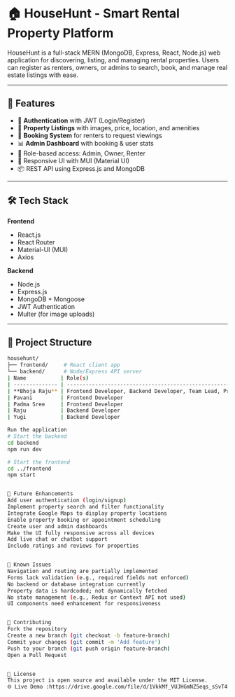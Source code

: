 # 🏠 HouseHunt - Smart Rental Property Platform

HouseHunt is a full-stack MERN (MongoDB, Express, React, Node.js) web application for discovering, listing, and managing rental properties. Users can register as renters, owners, or admins to search, book, and manage real estate listings with ease.

---

## 🚀 Features

- 🔐 **Authentication** with JWT (Login/Register)
- 🏡 **Property Listings** with images, price, location, and amenities
- 📆 **Booking System** for renters to request viewings
- 📊 **Admin Dashboard** with booking & user stats
- 👥 Role-based access: Admin, Owner, Renter
- 💬 Responsive UI with MUI (Material UI)
- 📦 REST API using Express.js and MongoDB

---

## 🛠️ Tech Stack

**Frontend**  
- React.js  
- React Router  
- Material-UI (MUI)  
- Axios  

**Backend**  
- Node.js  
- Express.js  
- MongoDB + Mongoose  
- JWT Authentication  
- Multer (for image uploads)

---

## 📂 Project Structure

```bash
househunt/
├── frontend/     # React client app
└── backend/      # Node/Express API server
| Name           | Role(s)                                                               |
| -------------- | --------------------------------------------------------------------- |
| **Bhoja Raju** | Frontend Developer, Backend Developer, Team Lead, Project Coordinator |
| Pavani         | Frontend Developer                                                    |
| Padma Sree     | Frontend Developer                                                    |
| Raju           | Backend Developer                                                     |
| Yugi           | Backend Developer                                                     |

Run the application
# Start the backend
cd backend
npm run dev

# Start the frontend
cd ../frontend
npm start


🚀 Future Enhancements
Add user authentication (login/signup)
Implement property search and filter functionality
Integrate Google Maps to display property locations
Enable property booking or appointment scheduling
Create user and admin dashboards
Make the UI fully responsive across all devices
Add live chat or chatbot support
Include ratings and reviews for properties


🐞 Known Issues
Navigation and routing are partially implemented
Forms lack validation (e.g., required fields not enforced)
No backend or database integration currently
Property data is hardcoded; not dynamically fetched
No state management (e.g., Redux or Context API not used)
UI components need enhancement for responsiveness


🤝 Contributing
Fork the repository
Create a new branch (git checkout -b feature-branch)
Commit your changes (git commit -m 'Add feature')
Push to your branch (git push origin feature-branch)
Open a Pull Request


📄 License
This project is open source and available under the MIT License.
🌐 Live Demo :https://drive.google.com/file/d/1VkkMf_VUJHGmNZ5eqs_sSvT4w3VaTNxH/view?usp=drivesdk
